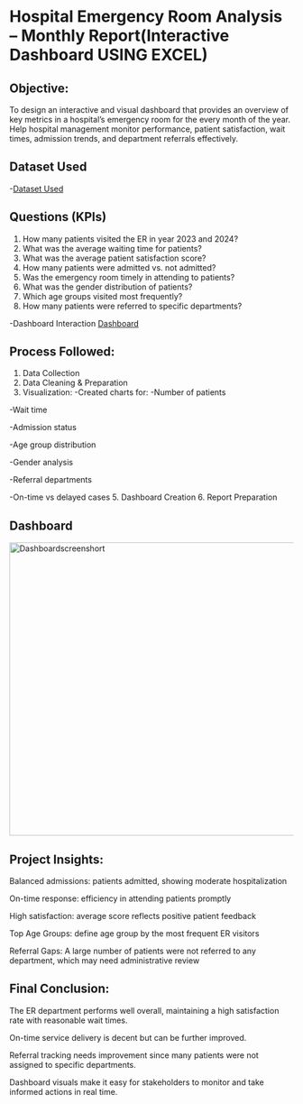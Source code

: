 # Hospital Emergency Room Analysis – Monthly Report(Interactive Dashboard USING EXCEL)

## Objective:
To design an interactive and visual dashboard that provides an overview of key metrics in a hospital’s emergency room for the every month of the year. Help hospital management monitor performance, patient satisfaction, wait times, admission trends, and department referrals effectively.
## Dataset Used
-<a href="https://github.com/nehaborge/Hospital_Emergency_Room_Analysis/blob/main/Hospital%20Emergency%20Room%20Data.csv">Dataset Used </a>

## Questions (KPIs)
1. How many patients visited the ER in year 2023 and 2024?
2. What was the average waiting time for patients?
3. What was the average patient satisfaction score?
4. How many patients were admitted vs. not admitted?
5. Was the emergency room timely in attending to patients?
6. What was the gender distribution of patients?
7. Which age groups visited most frequently?
8. How many patients were referred to specific departments?

-Dashboard Interaction <a href="https://github.com/nehaborge/Hospital_Emergency_Room_Analysis/blob/main/Dashboardscreenshort.PNG">Dashboard</a>
 
## Process Followed:
1. Data Collection
2. Data Cleaning & Preparation
3. Visualization:
 -Created charts for:
 -Number of patients

 -Wait time
 
 -Admission status
 
 -Age group distribution
 
 -Gender analysis
 
 -Referral departments
 
 -On-time vs delayed cases
5. Dashboard Creation
6. Report Preparation

## Dashboard
<img width="1146" height="520" alt="Dashboardscreenshort" src="https://github.com/user-attachments/assets/f542de91-0420-4163-93ad-c3556b9b48f8" />


## Project Insights:

Balanced admissions: patients admitted, showing moderate hospitalization

On-time response:  efficiency in attending patients promptly

High satisfaction: average score reflects positive patient feedback

Top Age Groups: define age group by the most frequent ER visitors

Referral Gaps: A large number of patients  were not referred to any department, which may need administrative review


## Final Conclusion:
The ER department performs well overall, maintaining a high satisfaction rate with reasonable wait times.

On-time service delivery  is decent but can be further improved.

Referral tracking needs improvement since many patients were not assigned to specific departments.

Dashboard visuals make it easy for stakeholders to monitor and take informed actions in real time.

